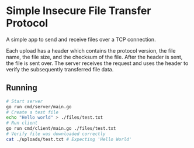 # Simple Insecure File Transfer Protocol

A simple app to send and receive files over a TCP connection.

Each upload has a header which contains the protocol version, the file name, the file size, and the checksum of the file. After the header is sent, the file is sent over. The server receives the request and uses the header to verify the subsequently transferred file data.

## Running

```bash
# Start server
go run cmd/server/main.go
# Create a test file
echo "Hello world" > ./files/test.txt
# Run client
go run cmd/client/main.go ./files/test.txt
# Verify file was downloaded correctly
cat ./uploads/test.txt # Expecting 'Hello World'
```